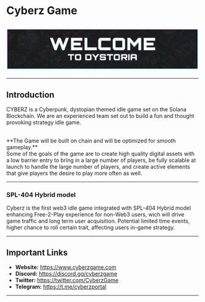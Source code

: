 # **Cyberz Game**

## ![Welcome to Dystoria](images/WelcometoDystoria.png 'Welcome to Dystoria')

---

## **Introduction**

CYBERZ is a Cyberpunk, dystopian themed idle game set on the Solana Blockchain. We are an experienced team set out to build a fun and thought provoking strategy idle game.

<br>
**The Game will be built on chain and will be optimized for smooth gameplay.**

<br>
Some of the goals of the game are to create high quality digital assets with a low barrier entry to bring in a large number of players, be fully scalable at launch to handle the large number of players, and create active elements that give players the desire to play more often as well.

---

### **SPL-404 Hybrid model**

Cyberz is the first web3 idle game integrated with SPL-404 Hybrid model enhancing Free-2-Play experience for non-Web3 users, wich will drive game traffic and long term user acquisition. Potential limited time events, higher chance to roll certain trait, affecting users in-game strategy.

---

## **Important Links**

- **Website:** <a href="https://www.cyberzgame.com" target="_blank">https://www.cyberzgame.com</a>
- **Discord:** <a href="https://discord.gg/cyberzgame" target="_blank">https://discord.gg/cyberzgame</a>
- **Twitter:** <a href="https://twitter.com/CyberzGame" target="_blank">https://twitter.com/CyberzGame</a>
- **Telegram:** <a href="https://t.me/cyberzportal" target="_blank">https://t.me/cyberzportal</a>

---
